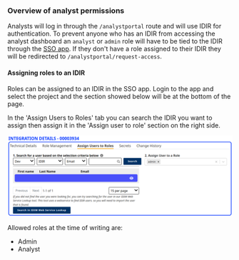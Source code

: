 ### Overview of analyst permissions

Analysts will log in through the `/analystportal` route and will use IDIR for authentication. To prevent anyone who has an IDIR from accessing the analyst dashboard an `analyst` or `admin` role will have to be tied to the IDIR through the [SSO app](https://bcgov.github.io/sso-requests). If they don't have a role assigned to their IDIR they will be redirected to `/analystportal/request-access`.

#### Assigning roles to an IDIR

Roles can be assigned to an IDIR in the SSO app. Login to the app and select the project and the section showed below will be at the bottom of the page.

In the 'Assign Users to Roles' tab you can search the IDIR you want to assign then assign it in the 'Assign user to role' section on the right side.

![alt text](images/sso_assign_role.png)

Allowed roles at the time of writing are:

- Admin
- Analyst
